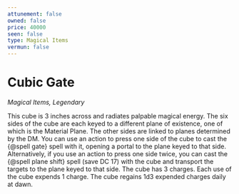 ```yaml
---
attunement: false
owned: false
price: 40000
seen: false
type: Magical Items
vermun: false
---
```

# Cubic Gate

*Magical Items, Legendary*

This cube is 3 inches across and radiates palpable magical energy. The six sides of the cube are each keyed to a different plane of existence, one of which is the Material Plane. The other sides are linked to planes determined by the DM. You can use an action to press one side of the cube to cast the {@spell gate} spell with it, opening a portal to the plane keyed to that side. Alternatively, if you use an action to press one side twice, you can cast the {@spell plane shift} spell (save DC 17) with the cube and transport the targets to the plane keyed to that side. The cube has 3 charges. Each use of the cube expends 1 charge. The cube regains 1d3 expended charges daily at dawn.
